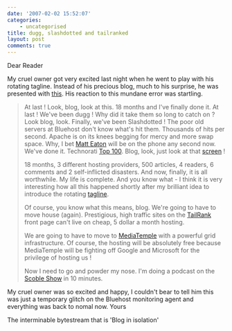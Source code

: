 ```yaml
---
date: '2007-02-02 15:52:07'
categories:
    - uncategorised
title: dugg, slashdotted and tailranked
layout: post
comments: true
---
```


Dear Reader

My cruel owner got very excited last night when he went to play with his
rotating tagline. Instead of his precious blog, much to his surprise, he
was presented with
[this](http://flickr.com/photos/70276096@N00/376841735/). His reaction
to this mundane error was startling.
> At last ! Look, blog, look at this. 18 months and I've finally done
> it. At last ! We've been dugg ! Why did it take them so long to catch
> on ? Look blog, look. Finally, we've been Slashdotted !
> The poor old servers at Bluehost don't know what's hit them. Thousands
> of hits per second. Apache is on its knees begging for mercy and more
> swap space. Why, I bet [Matt Eaton](http://mattheaton.com) will be on
> the phone any second now. We've done it. Technorati [Top
> 100](http://technorati.com/pop/blogs/). Blog, look, just look at that
> [screen](http://flickr.com/photos/70276096@N00/376841735/) !
>
> 18 months, 3 different hosting providers, 500 articles, 4 readers, 6
> comments and 2 self-inflicted disasters. And now, finally, it is all
> worthwhile. My life is complete. And you know what - I think it is
> very interesting how all this happened shortly after my brilliant idea
> to introduce the rotating
> [tagline](http://www.nbrightside.com/blog/2007/01/29/how-to-rotate-taglines-on-your-wordpress-blog/).
>
> Of course, you know what this means, blog. We're going to have to move
> house (again). Prestigious, high traffic sites on the
> [TailRank](http://tailrank.com/) front page can't live on cheap, 5
> dollar a month hosting.
>
> We are going to have to move to
> [MediaTemple](http://www.mediatemple.net/) with a powerful grid
> infrastructure. Of course, the hosting will be absolutely free because
> MediaTemple will be fighting off Google and Microsoft for the
> privilege of hosting us !
>
> Now I need to go and powder my nose. I'm doing a podcast on the
> [Scoble Show](http://www.podtech.net/scobleshow/) in 10 minutes.

My cruel owner was so excited and happy, I couldn't bear to tell him
this was just a temporary glitch on the Bluehost monitoring agent and
everything was back to nomal now.
Yours

The interminable bytestream that is 'Blog in isolation'
